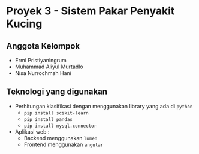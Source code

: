 # Proyek 3 - Sistem Pakar Penyakit Kucing

## Anggota Kelompok

- Ermi Pristiyaningrum
- Muhammad Aliyul Murtadlo
- Nisa Nurrochmah Hani

## Teknologi yang digunakan

- Perhitungan klasifikasi dengan menggunakan library yang ada di `python`
  - `pip install scikit-learn`
  - `pip install pandas`
  - `pip install mysql.connector`
- Aplikasi web :
  - Backend menggunakan `lumen`
  - Frontend menggunakan `angular`
